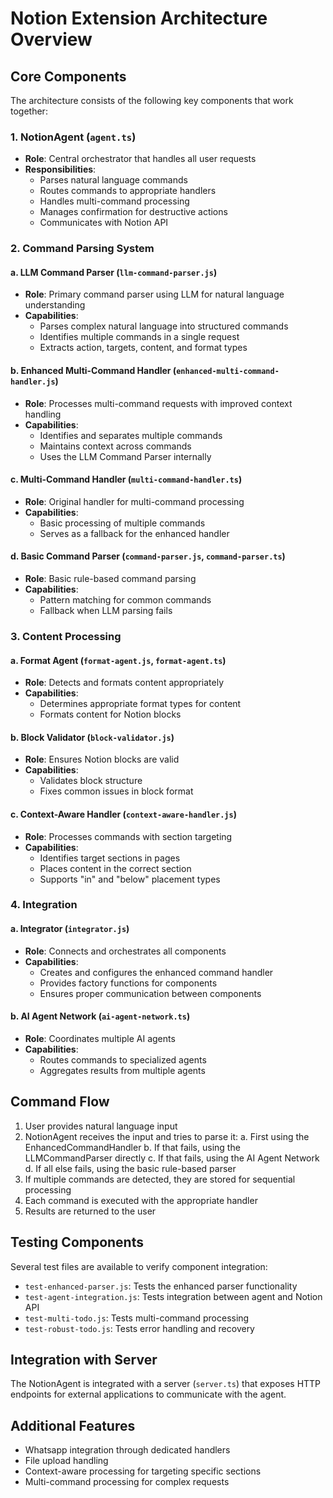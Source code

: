 # Notion Extension Architecture Overview

## Core Components

The architecture consists of the following key components that work together:

### 1. NotionAgent (`agent.ts`)
- **Role**: Central orchestrator that handles all user requests
- **Responsibilities**:
  - Parses natural language commands
  - Routes commands to appropriate handlers
  - Handles multi-command processing
  - Manages confirmation for destructive actions
  - Communicates with Notion API

### 2. Command Parsing System

#### a. LLM Command Parser (`llm-command-parser.js`)
- **Role**: Primary command parser using LLM for natural language understanding
- **Capabilities**:
  - Parses complex natural language into structured commands
  - Identifies multiple commands in a single request
  - Extracts action, targets, content, and format types

#### b. Enhanced Multi-Command Handler (`enhanced-multi-command-handler.js`)
- **Role**: Processes multi-command requests with improved context handling
- **Capabilities**:
  - Identifies and separates multiple commands
  - Maintains context across commands
  - Uses the LLM Command Parser internally

#### c. Multi-Command Handler (`multi-command-handler.ts`)
- **Role**: Original handler for multi-command processing
- **Capabilities**: 
  - Basic processing of multiple commands
  - Serves as a fallback for the enhanced handler

#### d. Basic Command Parser (`command-parser.js`, `command-parser.ts`)
- **Role**: Basic rule-based command parsing
- **Capabilities**:
  - Pattern matching for common commands
  - Fallback when LLM parsing fails

### 3. Content Processing

#### a. Format Agent (`format-agent.js`, `format-agent.ts`)
- **Role**: Detects and formats content appropriately
- **Capabilities**:
  - Determines appropriate format types for content
  - Formats content for Notion blocks

#### b. Block Validator (`block-validator.js`)
- **Role**: Ensures Notion blocks are valid
- **Capabilities**:
  - Validates block structure
  - Fixes common issues in block format

#### c. Context-Aware Handler (`context-aware-handler.js`)
- **Role**: Processes commands with section targeting
- **Capabilities**:
  - Identifies target sections in pages
  - Places content in the correct section
  - Supports "in" and "below" placement types

### 4. Integration

#### a. Integrator (`integrator.js`)
- **Role**: Connects and orchestrates all components
- **Capabilities**:
  - Creates and configures the enhanced command handler
  - Provides factory functions for components
  - Ensures proper communication between components

#### b. AI Agent Network (`ai-agent-network.ts`)
- **Role**: Coordinates multiple AI agents
- **Capabilities**:
  - Routes commands to specialized agents
  - Aggregates results from multiple agents

## Command Flow

1. User provides natural language input
2. NotionAgent receives the input and tries to parse it:
   a. First using the EnhancedCommandHandler
   b. If that fails, using the LLMCommandParser directly
   c. If that fails, using the AI Agent Network
   d. If all else fails, using the basic rule-based parser
3. If multiple commands are detected, they are stored for sequential processing
4. Each command is executed with the appropriate handler
5. Results are returned to the user

## Testing Components

Several test files are available to verify component integration:

- `test-enhanced-parser.js`: Tests the enhanced parser functionality
- `test-agent-integration.js`: Tests integration between agent and Notion API
- `test-multi-todo.js`: Tests multi-command processing
- `test-robust-todo.js`: Tests error handling and recovery

## Integration with Server

The NotionAgent is integrated with a server (`server.ts`) that exposes HTTP endpoints for external applications to communicate with the agent.

## Additional Features

- Whatsapp integration through dedicated handlers
- File upload handling
- Context-aware processing for targeting specific sections
- Multi-command processing for complex requests 